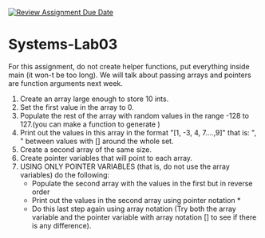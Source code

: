 [![Review Assignment Due Date](https://classroom.github.com/assets/deadline-readme-button-24ddc0f5d75046c5622901739e7c5dd533143b0c8e959d652212380cedb1ea36.svg)](https://classroom.github.com/a/UcFUAsso)
# Systems-Lab03

For this assignment, do not create helper functions, put everything inside main (it won-t be too long). We will talk about passing arrays and pointers are function arguments next week.

1. Create an array large enough to store 10 ints.
2. Set the first value in the array to 0.
3. Populate the rest of the array with random values in the range -128 to 127.(you can make a function to generate )
4. Print out the values in this array in the format "[1, -3, 4, 7....,9]" that is: ", " between values with [] around the whole set.
5. Create a second array of the same size.
6. Create pointer variables that will point to each array.
7. USING ONLY POINTER VARIABLES (that is, do not use the array variables) do the following:
   * Populate the second array with the values in the first but in reverse order
   * Print out the values in the second array using pointer notation *
   * Do this last step again using array notation (Try both the array variable and the pointer variable with array notation [] to see if there is any difference).
